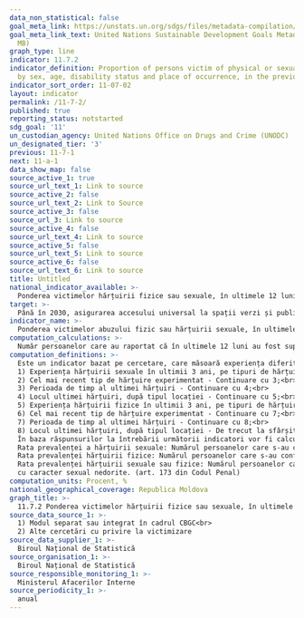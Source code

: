 ```yaml
---
data_non_statistical: false
goal_meta_link: https://unstats.un.org/sdgs/files/metadata-compilation/Metadata-Goal-11.pdf
goal_meta_link_text: United Nations Sustainable Development Goals Metadata (PDF 4.0
  MB)
graph_type: line
indicator: 11.7.2
indicator_definition: Proportion of persons victim of physical or sexual harassment,
  by sex, age, disability status and place of occurrence, in the previous 12 months
indicator_sort_order: 11-07-02
layout: indicator
permalink: /11-7-2/
published: true
reporting_status: notstarted
sdg_goal: '11'
un_custodian_agency: United Nations Office on Drugs and Crime (UNODC)
un_designated_tier: '3'
previous: 11-7-1
next: 11-a-1
data_show_map: false
source_active_1: true
source_url_text_1: Link to source
source_active_2: false
source_url_text_2: Link to Source
source_active_3: false
source_url_3: Link to source
source_active_4: false
source_url_text_4: Link to source
source_active_5: false
source_url_text_5: Link to source
source_active_6: false
source_url_text_6: Link to source
title: Untitled
national_indicator_available: >-
  Ponderea victimelor hărțuirii fizice sau sexuale, în ultimele 12 luni, pe sexe, vârstă, dizabilitate, loc de apariție
target: >-
  Până în 2030, asigurarea accesului universal la spații verzi și publice sigure, incluzive și accesibile, în special pentru femei și copii, persoane în etate și cele cu dizabilități
indicator_name: >-
  Ponderea victimelor abuzului fizic sau hărțuirii sexuale, în ultimele 12 luni, pe sexe, vârstă, statut de dizabilitate și locul de survenire
computation_calculations: >-
  Număr persoanelor care au raportat că în ultimele 12 luni au fost supuse hărțuirii  fizice sau sexuale raportat la numărul total de respondenți incluși în cercetare *100
computation_definitions: >-
  Este un indicator bazat pe cercetare, care măsoară experiența diferitor forme comportamentale ce țin de hărțuirea fizică și cea sexuală. Întrebările legate de hărțuirea fizică și sexuală trebuie evaluate separat. Rezultatele însă pot fi combinate. Calcularea acestui indicator necesită includerea unui modul scurt din opt întrebări în cadrul unei cercetări reprezentative a populației, care sunt:<br> 
  1) Experiența hărțuirii sexuale în ultimii 3 ani, pe tipuri de hărțuire - În cazul lipsei unor astfel de experiențe, treceți la 5, în caz contrar treceți la 2; <br> 
  2) Cel mai recent tip de hărțuire experimentat - Continuare cu 3;<br> 
  3) Perioada de timp al ultimei hărțuiri - Continuare cu 4;<br> 
  4) Locul ultimei hărțuiri, după tipul locației - Continuare cu 5;<br> 
  5) Experiența hărțuirii fizice în ultimii 3 ani, pe tipuri de hărțuire - În cazul lipsei unor astfel de experiențe treceți la sfârșit, în caz contrar treceți la 6; <br> 
  6) Cel mai recent tip de hărțuire experimentat - Continuare cu 7;<br> 
  7) Perioada de timp al ultimei hărțuiri - Continuare cu 8;<br> 
  8) Locul ultimei hărțuiri, după tipul locației - De trecut la sfârșit.<br> 
  În baza răspunsurilor la întrebării următorii indicatori vor fi calculați:<br> 
  Rata prevalenței a hărțuirii sexuale: Numărul persoanelor care s-au confruntat cu cel puțin o formă de hărțuire sexuală raportat la numărul total populație inclusă în cercetare *100<br> 
  Rata prevalenței hărțuirii fizice: Numărul persoanelor care s-au confruntat cu cel puțin o formă de hărțuire fizică raportat la numărul total populație inclusă în cercetare *100<br> 
  Rata prevalenței hărțuirii sexuale sau fizice: Numărul persoanelor care s-au confruntat fie cu o formă de hărțuire sexuală sau cu fie cu o formă de hărțuire fizică raportat la numărul total populație inclusă în cercetare *100. Hărțuirea sexuală - adică manifestarea unui comportament fizic, verbal sau nonverbal, care lezează demnitatea persoanei ori creează o atmosferă neplăcută, ostilă, degradantă, umilitoare, discriminatorie sau insultătoare cu scopul de a determina o persoană la raporturi sexuale ori la alte acțiuni<br> 
  cu caracter sexual nedorite. (art. 173 din Codul Penal)
computation_units: Procent, %
national_geographical_coverage: Republica Moldova
graph_title: >-
  11.7.2 Ponderea victimelor hărțuirii fizice sau sexuale, în ultimele 12 luni, pe sexe, vârstă, dizabilitate, loc de apariție
source_data_source_1: >-
  1) Modul separat sau integrat în cadrul CBGC<br> 
  2) Alte cercetări cu privire la victimizare
source_data_supplier_1: >-
  Biroul Național de Statistică
source_organisation_1: >-
  Biroul Național de Statistică
source_responsible_monitoring_1: >-
  Ministerul Afacerilor Interne
source_periodicity_1: >-
  anual
---
```

